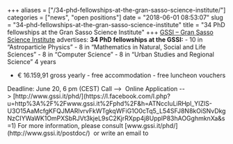 +++
aliases = ["/34-phd-fellowships-at-the-gran-sasso-science-institute/"]
categories = ["news", "open positions"]
date = "2018-06-01 08:53:07"
slug = "34-phd-fellowships-at-the-gran-sasso-science-institute"
title = "34 PhD fellowships at the Gran Sasso Science Institute"
+++
[GSSI – Gran Sasso Science Institute](http://gssi.it/) advertises: <span
style="font-family: tahoma, sans-serif;"> </span>**34 PhD fellowships at
the GSSI:** - 10 in “Astroparticle Physics” - 8 in “Mathematics in
Natural, Social and Life Sciences” - 8 in “Computer Science” - 8 in
“Urban Studies and Regional Science” <span
style="color: #1d2129; font-family: tahoma, sans-serif;"> </span>4 years
- € 16.159,91 gross yearly - free accommodation - free luncheon vouchers
<span style="color: #1d2129; font-family: tahoma, sans-serif;">
</span>Deadline: June 20, 6 pm (CEST) <span
style="color: #1d2129; font-family: tahoma, sans-serif;"> </span>Call
--&gt; <span
style="color: #365899;"><http://www.gssi.it/phd/docs/2018/CallPhDXXXIV.pdf></span>
Online Application
--&gt; [http://www.gssi.it/phd/](https://l.facebook.com/l.php?u=http%3A%2F%2Fwww.gssi.it%2Fphd%2F&h=ATNccIuLiRHpl_YIZlS-U3O15AaMcfgKFQJMARlvrvFkWTgkqWFiG1O0cTq5_L54SFJ8N8kOiSNvDkgNzCIYWaWK1OmPXSbRJVt3kjeL9sC2KjrRXpp4j8UpplP83hAOGghmknXa&s=1)
<span style="font-family: tahoma, sans-serif;"> </span>For more
information, please
consult [www.gssi.it/phd/](http://www.gssi.it/postdoc/)  or write an
email to <info@gssi.it> <span
style="color: #888888; font-family: tahoma, sans-serif;"> </span>
